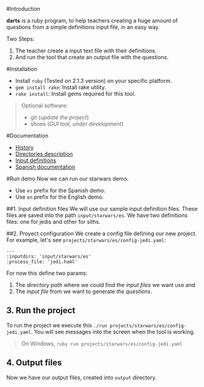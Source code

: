 #Introduction

**darts** is a ruby program, to help teachers creating a huge amount 
of questions from a simple definitions input file, in an easy way.

Two Steps:

1. The teacher create a input text file with their definitions.
1. And run the tool that create an output file with the questions.

#Installation
* Install `ruby` (Tested on 2.1.3 version) on your specific platform.
* `gem install rake`: Install rake utility.
* `rake install`: Install gems required for this tool.

> Optional software:
> * git (*update the project*)
> * shoes (*GUI tool, under development*)

#Documentation
* [History](./docs/en/history.md)
* [Directories description](./docs/en/dirtree.md)
* [Input definitions](./docs/en/inputs.md)
* [Spanish documentation](./doc/es/README.md)

#Run demo
Now we can run our starwars demo.
* Use `es` prefix for the Spanish demo.
* Use `en` prefix for the English demo.

##1. Input definition files
We will use our sample input definition files. These files are saved into the 
path `input/starwars/es`. We have two definitions files: one for jedis and other for siths.

##2. Proyect configuration
We create a config file defining our new project. For example, let's 
see `projects/starwars/es/config-jedi.yaml`:
```
---
:inputdirs: 'input/starwars/es' 
:process_file: 'jedi.haml'
```

For now this define two params:
1. The *directory path* where we could find the *input files* we want use and
2. The *input file* from we want to generate *the questions*.

## 3. Run the project
To run the project we execute this `./run projects/starwars/es/config-jedi.yaml`.
You will see messages into the screen when the tool is working.

> On Windows, `ruby run projects/starwars/es/config-jedi.yaml`

## 4. Output files
Now we have our output files, created into `output` directory.
